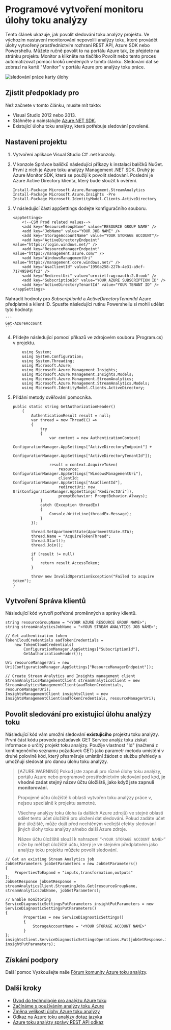 <properties
    pageTitle="programově sledovat úlohy v toku analýzy | Microsoft Azure"
    description="Zjistěte, jak programově sledování úlohy toku analýzy vytvořené pomocí rozhraní REST API, Azure SDK nebo Powershellu."
    keywords="sledování .net, sledovat úlohy, sledování aplikací"
    services="stream-analytics"
    documentationCenter=""
    authors="jeffstokes72"
    manager="jhubbard"
    editor="cgronlun"/>

<tags
    ms.service="stream-analytics"
    ms.devlang="na"
    ms.topic="article"
    ms.tgt_pltfrm="na"
    ms.workload="data-services"
    ms.date="09/26/2016"
    ms.author="jeffstok"/>


# <a name="programmatically-create-a-stream-analytics-job-monitor"></a>Programové vytvoření monitoru úlohy toku analýzy
 Tento článek ukazuje, jak povolit sledování toku analýzy projektu. Ve výchozím nastavení monitorování nepovolili analýzy toku, které provádět úlohy vytvořený prostřednictvím rozhraní REST API, Azure SDK nebo Powershellu.  Můžete ručně povolit to na portálu Azure tak, že přejdete na stránku projektu Monitor a klikněte na tlačítko Povolit nebo tento proces automatizovat pomocí kroků uvedených v tomto článku. Sledování dat se zobrazí na kartě "Monitor" v portálu Azure pro analýzy toku práce.

![sledování práce karty úlohy](./media/stream-analytics-monitor-jobs/stream-analytics-monitor-jobs-tab.png)

## <a name="prerequisites"></a>Zjistit předpoklady pro
Než začnete v tomto článku, musíte mít takto:

- Visual Studio 2012 nebo 2013.
- Stáhněte a nainstalujte [Azure.NET SDK](https://azure.microsoft.com/downloads/).
- Existující úlohu toku analýzy, která potřebuje sledování povolené.

## <a name="setup-a-project"></a>Nastavení projektu

1.  Vytvoření aplikace Visual Studio C# .net konzoly.
2.  V konzole Správce balíčků následující příkazy k instalaci balíčků NuGet. První z nich je Azure toku analýzy Management .NET SDK. Druhý je Azure Monitor SDK, která se použijí k povolit sledování. Poslední je Azure Active Directory klienta, který bude sloužit k ověření.

    ```
    Install-Package Microsoft.Azure.Management.StreamAnalytics
    Install-Package Microsoft.Azure.Insights -Pre
    Install-Package Microsoft.IdentityModel.Clients.ActiveDirectory
    ```

3.  V následující části appSettings dodejte konfiguračního souboru.

    ```
    <appSettings>
        <!--CSM Prod related values-->
        <add key="ResourceGroupName" value="RESOURCE GROUP NAME" />
        <add key="JobName" value="YOUR JOB NAME" />
        <add key="StorageAccountName" value="YOUR STORAGE ACCOUNT"/>
        <add key="ActiveDirectoryEndpoint" value="https://login.windows.net/" />
        <add key="ResourceManagerEndpoint" value="https://management.azure.com/" />
        <add key="WindowsManagementUri" value="https://management.core.windows.net/" />
        <add key="AsaClientId" value="1950a258-227b-4e31-a9cf-717495945fc2" />
        <add key="RedirectUri" value="urn:ietf:wg:oauth:2.0:oob" />
        <add key="SubscriptionId" value="YOUR AZURE SUBSCRIPTION ID" />
        <add key="ActiveDirectoryTenantId" value="YOUR TENANT ID" />
    </appSettings>
    ```
Nahradit hodnoty pro *SubscriptionId* a *ActiveDirectoryTenantId* Azure předplatné a klient ID. Spusťte následující rutinu Powershellu si mohli udělat tyto hodnoty:

    ```
    Get-AzureAccount
    ```
4.  Přidejte následující pomocí příkazů ve zdrojovém souboru (Program.cs) v projektu.

    ```
        using System;
        using System.Configuration;
        using System.Threading;
        using Microsoft.Azure;
        using Microsoft.Azure.Management.Insights;
        using Microsoft.Azure.Management.Insights.Models;
        using Microsoft.Azure.Management.StreamAnalytics;
        using Microsoft.Azure.Management.StreamAnalytics.Models;
        using Microsoft.IdentityModel.Clients.ActiveDirectory;
    ```
5.  Přidání metody ověřování pomocníka.

        public static string GetAuthorizationHeader()
            {
                AuthenticationResult result = null;
                var thread = new Thread(() =>
                {
                    try
                    {
                        var context = new AuthenticationContext(
                            ConfigurationManager.AppSettings["ActiveDirectoryEndpoint"] +
                            ConfigurationManager.AppSettings["ActiveDirectoryTenantId"]);

                        result = context.AcquireToken(
                            resource: ConfigurationManager.AppSettings["WindowsManagementUri"],
                            clientId: ConfigurationManager.AppSettings["AsaClientId"],
                            redirectUri: new Uri(ConfigurationManager.AppSettings["RedirectUri"]),
                            promptBehavior: PromptBehavior.Always);
                    }
                    catch (Exception threadEx)
                    {
                        Console.WriteLine(threadEx.Message);
                    }
                });

                thread.SetApartmentState(ApartmentState.STA);
                thread.Name = "AcquireTokenThread";
                thread.Start();
                thread.Join();

                if (result != null)
                {
                    return result.AccessToken;
                }

                throw new InvalidOperationException("Failed to acquire token");
        }

## <a name="create-management-clients"></a>Vytvoření Správa klientů
Následující kód vytvoří potřebné proměnných a správy klientů.

    string resourceGroupName = "<YOUR AZURE RESOURCE GROUP NAME>";
    string streamAnalyticsJobName = "<YOUR STREAM ANALYTICS JOB NAME>";

    // Get authentication token
    TokenCloudCredentials aadTokenCredentials =
        new TokenCloudCredentials(
            ConfigurationManager.AppSettings["SubscriptionId"],
            GetAuthorizationHeader());

    Uri resourceManagerUri = new
    Uri(ConfigurationManager.AppSettings["ResourceManagerEndpoint"]);

    // Create Stream Analytics and Insights management client
    StreamAnalyticsManagementClient streamAnalyticsClient = new
    StreamAnalyticsManagementClient(aadTokenCredentials, resourceManagerUri);
    InsightsManagementClient insightsClient = new
    InsightsManagementClient(aadTokenCredentials, resourceManagerUri);

## <a name="enable-monitoring-for-an-existing-stream-analytics-job"></a>Povolit sledování pro existující úlohu analýzy toku

Následující kód vám umožní sledování **existujícího** projektu toku analýzy. První část kódu provede požadavek GET Service analýz toku získat informace o určitý projekt toku analýzy. Použije vlastnost "Id" (načtená z kontingenčního seznamu požadavek GET) jako parametr metodu umístění v druhé polovině kód, který přesměruje umístění žádost o službu přehledy a umožňují sledovat pro danou úlohu toku analýzy.

> [AZURE.WARNING]
> Pokud jste zapnuli pro různé úlohy toku analýzy, portálu Azure nebo programově prostřednictvím sledování pod kód, **je vhodné zadat stejný název účtu úložiště, jako když jste zapnuli monitorování.**
>
> Propojené účtu úložiště k oblasti vytvořen toku analýzy práce v, nejsou speciálně k projektu samotné.
>
> Všechny analýzy toku úloha (a dalších Azure zdrojů) ve stejné oblasti sdílet tento účet úložiště pro uložení dat sledování. Pokud zadáte účet jiné úložiště, může dojít před nechtěným vedlejší efekty sledování jiných úlohy toku analýzy a/nebo další Azure zdroje.
>
> Název účtu úložiště slouží k nahrazení ```“<YOUR STORAGE ACCOUNT NAME>”``` níže by měl být úložiště účtu, který je ve stejném předplatném jako analýzy toku projektu můžete povolit sledování.

    // Get an existing Stream Analytics job
    JobGetParameters jobGetParameters = new JobGetParameters()
    {
        PropertiesToExpand = "inputs,transformation,outputs"
    };
    JobGetResponse jobGetResponse = streamAnalyticsClient.StreamingJobs.Get(resourceGroupName, streamAnalyticsJobName, jobGetParameters);

    // Enable monitoring
    ServiceDiagnosticSettingsPutParameters insightPutParameters = new ServiceDiagnosticSettingsPutParameters()
    {
            Properties = new ServiceDiagnosticSettings()
            {
                StorageAccountName = "<YOUR STORAGE ACCOUNT NAME>"
            }
    };
    insightsClient.ServiceDiagnosticSettingsOperations.Put(jobGetResponse.Job.Id, insightPutParameters);



## <a name="get-support"></a>Získání podpory
Další pomoc Vyzkoušejte naše [Fórum komunity Azure toku analýzy](https://social.msdn.microsoft.com/Forums/en-US/home?forum=AzureStreamAnalytics).


## <a name="next-steps"></a>Další kroky

- [Úvod do technologie pro analýzu Azure toku](stream-analytics-introduction.md)
- [Začínáme s používáním analýzy toku Azure](stream-analytics-get-started.md)
- [Změna velikosti úlohy Azure toku analýzy](stream-analytics-scale-jobs.md)
- [Odkaz na Azure toku analýzy dotaz jazyka](https://msdn.microsoft.com/library/azure/dn834998.aspx)
- [Azure toku analýzy správy REST API odkaz](https://msdn.microsoft.com/library/azure/dn835031.aspx)
